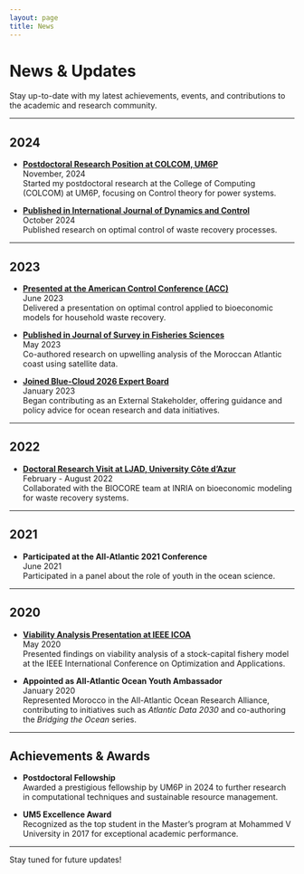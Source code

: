 ```yaml
---
layout: page
title: News
---
```


# News & Updates

Stay up-to-date with my latest achievements, events, and contributions to the academic and research community.

---

## **2024**

- **[Postdoctoral Research Position at COLCOM, UM6P](https://www.um6p.ma/en/research/colcom)**  
  November, 2024  
  Started my postdoctoral research at the College of Computing (COLCOM) at UM6P, focusing on Control theory for power systems.

- **[Published in International Journal of Dynamics and Control](https://doi.org/10.1007/s40435-023-01012-5)**  
  October 2024  
  Published research on optimal control of waste recovery processes.

---

## **2023**

- **[Presented at the American Control Conference (ACC)](https://acc2023.a2c2.org/)**  
  June 2023  
  Delivered a presentation on optimal control applied to bioeconomic models for household waste recovery.

- **[Published in Journal of Survey in Fisheries Sciences](https://sifisheriessciences.com/article-1-1234-en.html)**  
  May 2023  
  Co-authored research on upwelling analysis of the Moroccan Atlantic coast using satellite data.

- **[Joined Blue-Cloud 2026 Expert Board](https://www.blue-cloud.org/)**  
  January 2023  
  Began contributing as an External Stakeholder, offering guidance and policy advice for ocean research and data initiatives.

---

## **2022**

- **[Doctoral Research Visit at LJAD, University Côte d’Azur](https://univ-cotedazur.fr/)**  
  February - August 2022  
  Collaborated with the BIOCORE team at INRIA on bioeconomic modeling for waste recovery systems.

---

## **2021**


- **Participated at the All-Atlantic 2021 Conference**  
  June 2021  
  Participated in a panel about the role of youth in the ocean science.

---

## **2020**

- **[Viability Analysis Presentation at IEEE ICOA](https://ieeexplore.ieee.org/document/1234567)**  
  May 2020  
  Presented findings on viability analysis of a stock-capital fishery model at the IEEE International Conference on Optimization and Applications.

- **Appointed as All-Atlantic Ocean Youth Ambassador**  
  January 2020  
  Represented Morocco in the All-Atlantic Ocean Research Alliance, contributing to initiatives such as *Atlantic Data 2030* and co-authoring the *Bridging the Ocean* series.

---

## **Achievements & Awards**

- **Postdoctoral Fellowship**  
  Awarded a prestigious fellowship by UM6P in 2024 to further research in computational techniques and sustainable resource management.

- **UM5 Excellence Award**  
  Recognized as the top student in the Master’s program at Mohammed V University in 2017 for exceptional academic performance.

---

Stay tuned for future updates!


